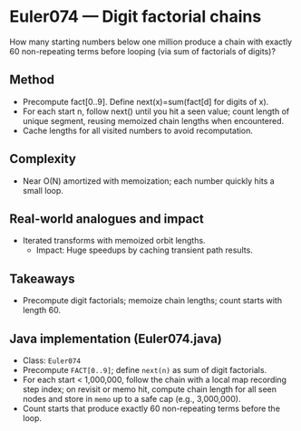 # Euler074 — Digit factorial chains

How many starting numbers below one million produce a chain with exactly 60 non-repeating terms before looping (via sum of factorials of digits)?

## Method

- Precompute fact[0..9]. Define next(x)=sum(fact[d] for digits of x).
- For each start n, follow next() until you hit a seen value; count length of unique segment, reusing memoized chain lengths when encountered.
- Cache lengths for all visited numbers to avoid recomputation.

## Complexity
- Near O(N) amortized with memoization; each number quickly hits a small loop.

## Real-world analogues and impact
- Iterated transforms with memoized orbit lengths.
  - Impact: Huge speedups by caching transient path results.

## Takeaways
- Precompute digit factorials; memoize chain lengths; count starts with length 60.


## Java implementation (Euler074.java)

- Class: `Euler074`
- Precompute `FACT[0..9]`; define `next(n)` as sum of digit factorials.
- For each start < 1,000,000, follow the chain with a local map recording step index; on revisit or memo hit, compute chain length for all seen nodes and store in `memo` up to a safe cap (e.g., 3,000,000).
- Count starts that produce exactly 60 non-repeating terms before the loop.

